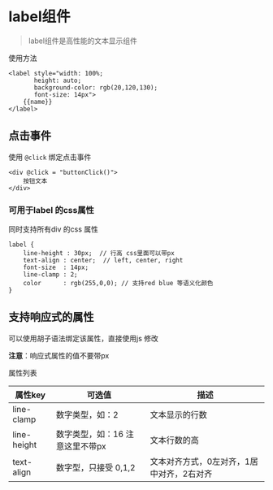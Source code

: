 # label组件

> label组件是高性能的文本显示组件

使用方法

```
<label style="width: 100%;
       height: auto;
       background-color: rgb(20,120,130);
       font-size: 14px">
    {{name}}
</label>
```

## 点击事件
使用 `@click` 绑定点击事件

```
<div @click = "buttonClick()">
    按钮文本
</div>
```

### 可用于label 的css属性

同时支持所有div 的css 属性

```
label {
    line-height : 30px;  // 行高 css里面可以带px
    text-align : center;  // left, center, right
    font-size  : 14px;
    line-clamp : 2;
    color      : rgb(255,0,0); // 支持red blue 等语义化颜色
}
```

## 支持响应式的属性
可以使用胡子语法绑定该属性，直接使用js 修改

**注意**：响应式属性的值不要带px

属性列表

| 属性key | 可选值 | 描述 |
| --- | --- | --- |
| line-clamp| 数字类型，如：2| 文本显示的行数 |
| line-height| 数字类型，如：16 注意这里不带px | 文本行数的高 |
| text-align| 数字型，只接受 0,1,2|文本对齐方式，0左对齐，1居中对齐，2右对齐 |



